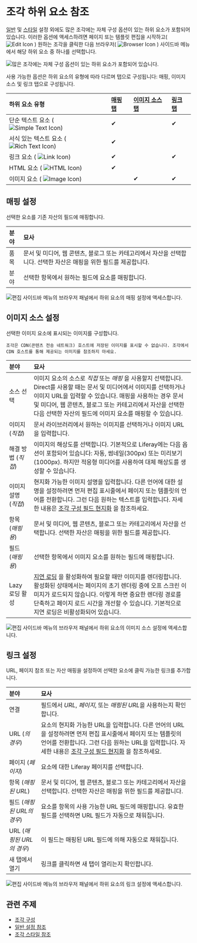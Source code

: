 # 조각 하위 요소 참조

[일반](./general-settings-reference.md) 및 [스타일](./styles-reference.md) 설정 외에도 많은 조각에는 자체 구성 옵션이 있는 하위 요소가 포함되어 있습니다. 이러한 옵션에 액세스하려면 페이지 또는 템플릿 편집을 시작하고( ![Edit Icon](../../../../../images/icon-edit.png) ) 원하는 조각을 클릭한 다음 브라우저( ![Browser Icon](../../../../../images/icon-hierarchy.png) ) 사이드바 메뉴에서 해당 하위 요소 중 하나를 선택합니다.

![많은 조각에는 자체 구성 옵션이 있는 하위 요소가 포함되어 있습니다.](./fragment-sub-elements-reference/images/01.png)

사용 가능한 옵션은 하위 요소의 유형에 따라 다르며 탭으로 구성됩니다: 매핑, 이미지 소스 및 링크 탭으로 구성됩니다.

| 하위 요소 유형                                                               | [매핑 탭](#mapping-settings) | [이미지 소스 탭](#image-source-settings) | [링크 탭](#link-settings) |
|:---------------------------------------------------------------------- |:------------------------- |:---------------------------------- |:---------------------- |
| 단순 텍스트 요소 ( ![Simple Text Icon](../../../../../images/icon-text2.png)) | &#10004;                  |                                    | &#10004;               |
| 서식 있는 텍스트 요소 ( ![Rich Text Icon](../../../../../images/icon-text.png)) | &#10004;                  |                                    |                        |
| 링크 요소 ( ![Link Icon](../../../../../images/icon-link.png))             | &#10004;                  |                                    | &#10004;               |
| HTML 요소 ( ![HTML Icon](../../../../../images/icon-code.png))           | &#10004;                  |                                    |                        |
| 이미지 요소 ( ![Image Icon](../../../../../images/icon-picture.png))        |                           | &#10004;                           | &#10004;               |

## 매핑 설정

선택한 요소를 기존 자산의 필드에 매핑합니다.

| 분야 | 묘사                                                                  |
|:-- |:------------------------------------------------------------------- |
| 품목 | 문서 및 미디어, 웹 콘텐츠, 블로그 또는 카테고리에서 자산을 선택합니다. 선택한 자산은 매핑을 위한 필드를 제공합니다. |
| 분야 | 선택한 항목에서 원하는 필드에 요소를 매핑합니다.                                         |

![편집 사이드바 메뉴의 브라우저 패널에서 하위 요소의 매핑 설정에 액세스합니다.](./fragment-sub-elements-reference/images/02.png)

## 이미지 소스 설정

선택한 이미지 요소에 표시되는 이미지를 구성합니다.

```{warning}
조각은 CDN(콘텐츠 전송 네트워크) 호스트에 저장된 이미지를 표시할 수 없습니다. 조각에서 CDN 호스트를 통해 제공되는 이미지를 참조하지 마세요. 
```

| 분야            | 묘사                                                                                                                                                                                                                                   |
|:------------- |:------------------------------------------------------------------------------------------------------------------------------------------------------------------------------------------------------------------------------------ |
| 소스 선택         | 이미지 요소의 소스로 *직접* 또는 *매핑* 을 사용할지 선택합니다. Direct를 사용할 때는 문서 및 미디어에서 이미지를 선택하거나 이미지 URL을 입력할 수 있습니다. 매핑을 사용하는 경우 문서 및 미디어, 웹 콘텐츠, 블로그 또는 카테고리에서 자산을 선택한 다음 선택한 자산의 필드에 이미지 요소를 매핑할 수 있습니다.                                               |
| 이미지 (*직접*)    | 문서 라이브러리에서 원하는 이미지를 선택하거나 이미지 URL을 입력합니다.                                                                                                                                                                                            |
| 해결 방법 (*직접*)  | 이미지의 해상도를 선택합니다. 기본적으로 Liferay에는 다음 옵션이 포함되어 있습니다: 자동, 썸네일(300px) 또는 미리보기(1000px). 하지만 적응형 미디어를 사용하여 대체 해상도를 생성할 수 있습니다. <!--TASK: Link to article when finished.--> |
| 이미지 설명 (*직접*) | 현지화 가능한 이미지 설명을 입력합니다. 다른 언어에 대한 설명을 설정하려면 먼저 편집 표시줄에서 페이지 또는 템플릿의 언어를 전환합니다. 그런 다음 원하는 텍스트를 입력합니다. 자세한 내용은 [조각 구성 필드 현지화](./localizing-fragment-configuration-fields.md) 을 참조하세요.                                                   |
| 항목 (*매핑용*)    | 문서 및 미디어, 웹 콘텐츠, 블로그 또는 카테고리에서 자산을 선택합니다. 선택한 자산은 매핑을 위한 필드를 제공합니다.                                                                                                                                                                  |
| 필드 (*매핑용*)    | 선택한 항목에서 이미지 요소를 원하는 필드에 매핑합니다.                                                                                                                                                                                                      |
| Lazy 로딩 활성    | [지연 로딩](https://developer.mozilla.org/en-US/docs/Web/Performance/Lazy_loading) 을 활성화하여 필요할 때만 이미지를 렌더링합니다. 활성화된 상태에서는 페이지의 초기 렌더링 중에 오프 스크린 이미지가 로드되지 않습니다. 이렇게 하면 중요한 렌더링 경로를 단축하고 페이지 로드 시간을 개선할 수 있습니다. 기본적으로 지연 로딩은 비활성화되어 있습니다. |

![편집 사이드바 메뉴의 브라우저 패널에서 하위 요소의 이미지 소스 설정에 액세스합니다.](./fragment-sub-elements-reference/images/03.png)

## 링크 설정

URL, 페이지 참조 또는 자산 매핑을 설정하여 선택한 요소에 클릭 가능한 링크를 추가합니다.

| 분야                  | 묘사                                                                                                                                                                                |
|:------------------- |:--------------------------------------------------------------------------------------------------------------------------------------------------------------------------------- |
| 연결                  | 필드에서 *URL*, *페이지*, 또는 *매핑된 URL*을 사용하는지 확인합니다.                                                                                                                                     |
| URL (*의 경우*)        | 요소의 현지화 가능한 URL을 입력합니다. 다른 언어의 URL을 설정하려면 먼저 편집 표시줄에서 페이지 또는 템플릿의 언어를 전환합니다. 그런 다음 원하는 URL을 입력합니다. 자세한 내용은 [조각 구성 필드 현지화](./localizing-fragment-configuration-fields.md) 을 참조하세요. |
| 페이지 (*페이지*)         | 요소에 대한 Liferay 페이지를 선택합니다.                                                                                                                                                        |
| 항목 (*매핑된 URL*)      | 문서 및 미디어, 웹 콘텐츠, 블로그 또는 카테고리에서 자산을 선택합니다. 선택한 자산은 매핑을 위한 필드를 제공합니다.                                                                                                               |
| 필드 (*매핑된 URL의 경우*)  | 요소를 항목의 사용 가능한 URL 필드에 매핑합니다. 유효한 필드를 선택하면 URL 필드가 자동으로 채워집니다.                                                                                                                    |
| URL (*매핑된 URL의 경우*) | 이 필드는 매핑된 URL 필드에 의해 자동으로 채워집니다.                                                                                                                                                  |
| 새 탭에서 열기            | 링크를 클릭하면 새 탭이 열리는지 확인합니다.                                                                                                                                                         |

![편집 사이드바 메뉴의 브라우저 패널에서 하위 요소의 링크 설정에 액세스합니다.](./fragment-sub-elements-reference/images/04.png)

## 관련 주제

* [조각 구성](../configuring-fragments.md)
* [일반 설정 참조](./general-settings-reference.md)
* [조각 스타일 참조](./styles-reference.md)
